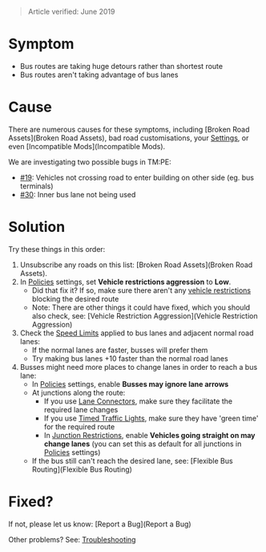 > Article verified: June 2019

# Symptom

* Bus routes are taking huge detours rather than shortest route
* Bus routes aren't taking advantage of bus lanes

# Cause

There are numerous causes for these symptoms, including [Broken Road Assets](Broken Road Assets), bad road customisations, your [Settings](Settings.md), or even [Incompatible Mods](Incompatible Mods).

We are investigating two possible bugs in TM:PE:

* [#19](https://github.com/krzychu124/Cities-Skylines-Traffic-Manager-President-Edition/issues/19): Vehicles not crossing road to enter building on other side (eg. bus terminals)
* [#30](https://github.com/krzychu124/Cities-Skylines-Traffic-Manager-President-Edition/issues/30): Inner bus lane not being used

# Solution

Try these things in this order:

1. Unsubscribe any roads on this list: [Broken Road Assets](Broken Road Assets).
2. In [Policies](Policies.md) settings, set **Vehicle restrictions aggression** to **Low**.
    * Did that fix it? If so, make sure there aren't any [vehicle restrictions](Vehicle-Restrictions.md) blocking the desired route
    * Note: There are other things it could have fixed, which you should also check, see: [Vehicle Restriction Aggression](Vehicle Restriction Aggression)
3. Check the [Speed Limits](Speed-Limits.md) applied to bus lanes and adjacent normal road lanes:
    * If the normal lanes are faster, busses will prefer them
    * Try making bus lanes +10 faster than the normal road lanes
4. Busses might need more places to change lanes in order to reach a bus lane:
    * In [Policies](Policies.md) settings, enable **Busses may ignore lane arrows**
    * At junctions along the route:
        * If you use [Lane Connectors](Lane-Connectors.md), make sure they facilitate the required lane changes
        * If you use [Timed Traffic Lights](Timed-Traffic-Lights.md), make sure they have 'green time' for the required route
        * In [Junction Restrictions](Junction-Restrictions.md), enable **Vehicles going straight on may change lanes** (you can set this as default for all junctions in [Policies](Policies.md) settings)
    * If the bus still can't reach the desired lane, see: [Flexible Bus Routing](Flexible Bus Routing)

# Fixed?

If not, please let us know: [Report a Bug](Report a Bug)

Other problems? See: [Troubleshooting](Troubleshooting)